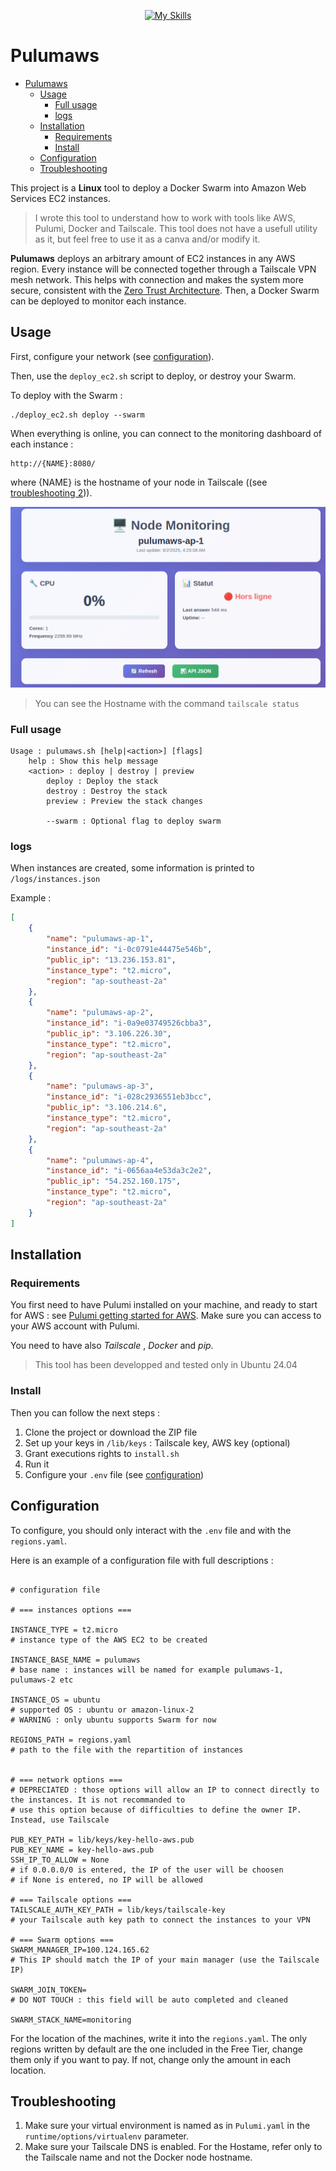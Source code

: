 <div align="center">

[![My Skills](https://skillicons.dev/icons?i=aws,python,bash,docker,linux&perline=5)](https://skillicons.dev)

</div>


# Pulumaws

- [Pulumaws](#pulumaws)
  - [Usage](#usage)
    - [Full usage](#full-usage)
    - [logs](#logs)
  - [Installation](#installation)
    - [Requirements](#requirements)
    - [Install](#install)
  - [Configuration](#configuration)
  - [Troubleshooting](#troubleshooting)


This project is a **Linux** tool to deploy a Docker Swarm into Amazon Web Services EC2 instances.  

> I wrote this tool to understand how to work with tools like AWS, Pulumi, Docker and Tailscale. This tool does not have a usefull utility as it, but feel free to use it as a canva and/or modify it.

**Pulumaws** deploys an arbitrary amount of EC2 instances in any AWS region. Every instance will be connected together through a Tailscale VPN mesh network. This helps with connection and makes the system more secure, consistent with the [Zero Trust Architecture](https://tailscale.com/kb/1123/zero-trust). Then, a Docker Swarm can be deployed to monitor each instance. 

## Usage

First, configure your network (see [configuration](#configuration)).

Then, use the `deploy_ec2.sh` script to deploy, or destroy your Swarm. 

To deploy with the Swarm : 

	./deploy_ec2.sh deploy --swarm

When everything is online, you can connect to the monitoring dashboard of each instance : 

	http://{NAME}:8080/

where {NAME} is the hostname of your node in Tailscale ((see [troubleshooting 2](#troubleshooting))).

![Node monitoring UI](./lib/img/screen.png)

> You can see the Hostname with the command `tailscale status`

### Full usage

	Usage : pulumaws.sh [help|<action>] [flags]
		help : Show this help message
		<action> : deploy | destroy | preview
			deploy : Deploy the stack
           	destroy : Destroy the stack
          	preview : Preview the stack changes
 			
			--swarm : Optional flag to deploy swarm

### logs

When instances are created, some information is printed to `/logs/instances.json`

Example : 

```json
[
    {
        "name": "pulumaws-ap-1",
        "instance_id": "i-0c0791e44475e546b",
        "public_ip": "13.236.153.81",
        "instance_type": "t2.micro",
        "region": "ap-southeast-2a"
    },
    {
        "name": "pulumaws-ap-2",
        "instance_id": "i-0a9e03749526cbba3",
        "public_ip": "3.106.226.30",
        "instance_type": "t2.micro",
        "region": "ap-southeast-2a"
    },
    {
        "name": "pulumaws-ap-3",
        "instance_id": "i-028c2936551eb3bcc",
        "public_ip": "3.106.214.6",
        "instance_type": "t2.micro",
        "region": "ap-southeast-2a"
    },
    {
        "name": "pulumaws-ap-4",
        "instance_id": "i-0656aa4e53da3c2e2",
        "public_ip": "54.252.160.175",
        "instance_type": "t2.micro",
        "region": "ap-southeast-2a"
    }
]

```


## Installation

### Requirements

You first need to have Pulumi installed on your machine, and ready to start for AWS : see [Pulumi getting started for AWS](https://www.pulumi.com/docs/iac/get-started/aws/). Make sure you can access to your AWS account with Pulumi.

You need to have also *Tailscale* , *Docker* and *pip*.

> This tool has been developped and tested only in Ubuntu 24.04

### Install

Then you can follow the next steps :

1. Clone the project or download the ZIP file
2. Set up your keys in `/lib/keys` : Tailscale key, AWS key (optional)
3. Grant executions rights to `install.sh`
4. Run it 
5. Configure your `.env` file (see [configuration](#configuration))


## Configuration

To configure, you should only interact with the `.env` file and with the `regions.yaml`. 

Here is an example of a configuration file with full descriptions : 

```.env

# configuration file

# === instances options ===

INSTANCE_TYPE = t2.micro
# instance type of the AWS EC2 to be created

INSTANCE_BASE_NAME = pulumaws
# base name : instances will be named for example pulumaws-1, pulumaws-2 etc

INSTANCE_OS = ubuntu 
# supported OS : ubuntu or amazon-linux-2
# WARNING : only ubuntu supports Swarm for now

REGIONS_PATH = regions.yaml
# path to the file with the repartition of instances


# === network options ===
# DEPRECIATED : those options will allow an IP to connect directly to the instances. It is not recommanded to 
# use this option because of difficulties to define the owner IP. Instead, use Tailscale 

PUB_KEY_PATH = lib/keys/key-hello-aws.pub
PUB_KEY_NAME = key-hello-aws.pub
SSH_IP_TO_ALLOW = None
# if 0.0.0.0/0 is entered, the IP of the user will be choosen 
# if None is entered, no IP will be allowed

# === Tailscale options ===
TAILSCALE_AUTH_KEY_PATH = lib/keys/tailscale-key
# your Tailscale auth key path to connect the instances to your VPN

# === Swarm options ===
SWARM_MANAGER_IP=100.124.165.62
# This IP should match the IP of your main manager (use the Tailscale IP)

SWARM_JOIN_TOKEN=
# DO NOT TOUCH : this field will be auto completed and cleaned

SWARM_STACK_NAME=monitoring
```

For the location of the machines, write it into the `regions.yaml`. The only regions written by default are the one included in the Free Tier, change them only if you want to pay. If not, change only the amount in each location. 

## Troubleshooting

1. Make sure your virtual environment is named as in `Pulumi.yaml` in the `runtime/options/virtualenv` parameter.
2. Make sure your Tailscale DNS is enabled. For the Hostame, refer only to the Tailscale name and not the Docker node hostname.